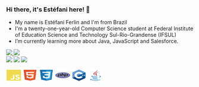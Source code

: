 ### Hi there, it's Estéfani here! 👋

- My name is Estéfani Ferlin and I'm from Brazil 
- I'm a twenty-one-year-old Computer Science student at Federal Institute of Education Science and Technology Sul-Rio-Grandense (IFSUL) 
- I’m currently learning more about Java, JavaScript and Salesforce.
<div>
  <a href="https://github.com/estefaniferlin">
  <img height="180em" src="https://github-readme-stats.vercel.app/api?username=estefaniferlin&show_icons=true&theme=dracula&include_all_commits=true&count_private=true"/>
  <img height="180em" src="https://github-readme-stats.vercel.app/api/top-langs/?username=estefaniferlin&layout=compact&langs_count=7&theme=dracula"/>
</div>

<div> 
  <a href="https://instagram.com/estehferlin" target="_blank"><img src="https://img.shields.io/badge/-Instagram-%23E4405F?style=for-the-badge&logo=instagram&logoColor=white" target="_blank"></a>
  <a href = "mailto:estefaniferlin3553@gmail.com"><img src="https://img.shields.io/badge/-Gmail-%23333?style=for-the-badge&logo=gmail&logoColor=white" target="_blank"></a>
  <a href="https://www.linkedin.com/in/estéfani-ferlin" target="_blank"><img src="https://img.shields.io/badge/-LinkedIn-%230077B5?style=for-the-badge&logo=linkedin&logoColor=white" target="_blank"></a> 
 
</div>

<div style="display: inline_block"><br>
  <img align="center" alt="estef-Js" height="30" width="40" src="https://raw.githubusercontent.com/devicons/devicon/master/icons/javascript/javascript-plain.svg">
  <img align="center" alt="estef-HTML" height="30" width="40" src="https://raw.githubusercontent.com/devicons/devicon/master/icons/html5/html5-original.svg">
  <img align="center" alt="estef-CSS" height="30" width="40" src="https://raw.githubusercontent.com/devicons/devicon/master/icons/css3/css3-original.svg">
  <img align="center" alt="estef-PHP" height="30" width="40" src="https://raw.githubusercontent.com/devicons/devicon/master/icons/php/php-original.svg">
  <img align="center" alt="estef-Cplusplus" height="30" width="40" src="https://raw.githubusercontent.com/devicons/devicon/master/icons/cplusplus/cplusplus-original.svg">
  <img align="center" alt="estef-Java" height="30" width="40" src="https://raw.githubusercontent.com/devicons/devicon/master/icons/java/java-original.svg">
</div>



<!--
 -🔭 I’m currently working on ...

- 👯 I’m looking to collaborate on ...
- 🤔 I’m looking for help with ...
- 💬 Ask me about ...
- 📫 How to reach me: ...
- 😄 Pronouns: ...
- ⚡ Fun fact: ...
-->
